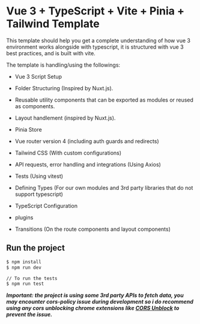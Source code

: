# Vue 3 + TypeScript + Vite + Pinia + Tailwind Template

This template should help you get a complete understanding of how vue 3 environment works alongside with typescript, it is structured with vue 3 best practices, and is built with vite.

The template is handling/using the followings:

- Vue 3 Script Setup

- Folder Structuring (Inspired by Nuxt.js).

- Reusable utility components that can be exported as modules or reused as components.

- Layout handlement (inspired by Nuxt.js).

- Pinia Store

- Vue router version 4 (including auth guards and redirects)

- Tailwind CSS (With custom configurations)

- API requests, error handling and integrations (Using Axios)

- Tests (Using vitest)

- Defining Types (For our own modules and 3rd party libraries that do not support typescript)

- TypeScript Configuration

- plugins

- Transitions (On the route components and layout components)

## Run the project

```bash
$ npm install
$ npm run dev

// To run the tests
$ npm run test
```

**_Important: the project is using some 3rd party APIs to fetch data, you may encounter cors-policy issue during development so i do recommend using any cors unblocking chrome extensions like [CORS Unblock](https://chrome.google.com/webstore/detail/cors-unblock/lfhmikememgdcahcdlaciloancbhjino?hl=en) to prevent the issue._**
